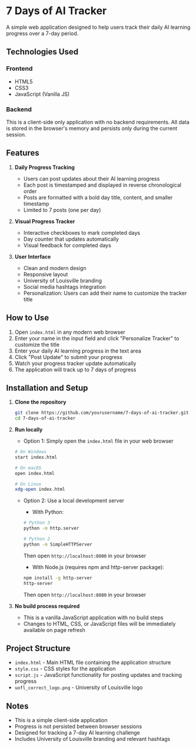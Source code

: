 # 7 Days of AI Tracker

A simple web application designed to help users track their daily AI learning progress over a 7-day period.

## Technologies Used

### Frontend
- HTML5
- CSS3
- JavaScript (Vanilla JS)

### Backend
This is a client-side only application with no backend requirements. All data is stored in the browser's memory and persists only during the current session.

## Features

1. **Daily Progress Tracking**
   - Users can post updates about their AI learning progress
   - Each post is timestamped and displayed in reverse chronological order
   - Posts are formatted with a bold day title, content, and smaller timestamp
   - Limited to 7 posts (one per day)

2. **Visual Progress Tracker**
   - Interactive checkboxes to mark completed days
   - Day counter that updates automatically
   - Visual feedback for completed days

3. **User Interface**
   - Clean and modern design
   - Responsive layout
   - University of Louisville branding
   - Social media hashtags integration
   - Personalization: Users can add their name to customize the tracker title

## How to Use

1. Open `index.html` in any modern web browser
2. Enter your name in the input field and click "Personalize Tracker" to customize the title
3. Enter your daily AI learning progress in the text area
4. Click "Post Update" to submit your progress
5. Watch your progress tracker update automatically
6. The application will track up to 7 days of progress

## Installation and Setup

1. **Clone the repository**
   ```bash
   git clone https://github.com/yourusername/7-days-of-ai-tracker.git
   cd 7-days-of-ai-tracker
   ```

2. **Run locally**
   - Option 1: Simply open the `index.html` file in your web browser
   ```bash
   # On Windows
   start index.html
   
   # On macOS
   open index.html
   
   # On Linux
   xdg-open index.html
   ```
   
   - Option 2: Use a local development server
     - With Python:
     ```bash
     # Python 3
     python -m http.server
     
     # Python 2
     python -m SimpleHTTPServer
     ```
     Then open `http://localhost:8000` in your browser
     
     - With Node.js (requires npm and http-server package):
     ```bash
     npm install -g http-server
     http-server
     ```
     Then open `http://localhost:8080` in your browser

3. **No build process required**
   - This is a vanilla JavaScript application with no build steps
   - Changes to HTML, CSS, or JavaScript files will be immediately available on page refresh

## Project Structure

- `index.html` - Main HTML file containing the application structure
- `style.css` - CSS styles for the application
- `script.js` - JavaScript functionality for posting updates and tracking progress
- `uofl_correct_logo.png` - University of Louisville logo

## Notes

- This is a simple client-side application
- Progress is not persisted between browser sessions
- Designed for tracking a 7-day AI learning challenge
- Includes University of Louisville branding and relevant hashtags 